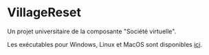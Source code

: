 # VillageReset

Un projet universitaire de la composante "Société virtuelle".

Les exécutables pour Windows, Linux et MacOS sont disponibles [ici](https://github.com/LePtitDev/VillageReset/releases).
